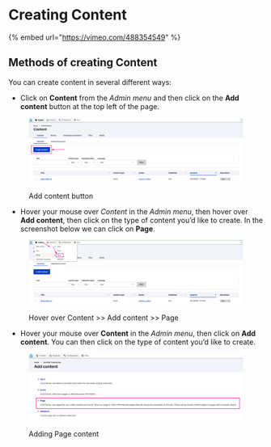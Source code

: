 # Creating Content

{% embed url="https://vimeo.com/488354549" %}

## Methods of creating Content

You can create content in several different ways:

* Click on **Content** from the _Admin menu_ and then click on the **Add content** button at the top left of the page.

<figure><img src="../.gitbook/assets/image (1) (1) (1) (1) (1) (1) (1).png" alt=""><figcaption><p>Add content button</p></figcaption></figure>

* Hover your mouse over _Content_ in the _Admin menu_, then hover over **Add content**, then click on the type of content you’d like to create. In the screenshot below we can click on **Page**.

<figure><img src="../.gitbook/assets/image (2) (1) (1) (1) (1).png" alt=""><figcaption><p>Hover over Content >> Add content >> Page</p></figcaption></figure>

* Hover your mouse over **Content** in the _Admin menu_, then click on **Add content**. You can then click on the type of content you’d like to create.

<figure><img src="../.gitbook/assets/image (3) (1) (1) (1) (1).png" alt=""><figcaption><p>Adding Page content</p></figcaption></figure>
